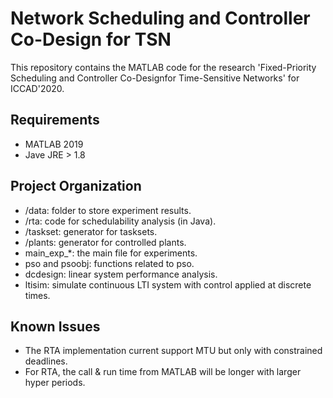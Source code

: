 # Network Scheduling and Controller Co-Design for TSN

This repository contains the MATLAB code for the research 'Fixed-Priority Scheduling and Controller Co-Designfor Time-Sensitive Networks' for ICCAD'2020.



## Requirements

- MATLAB 2019
- Jave JRE > 1.8



## Project Organization

- /data: folder to store experiment results.
- /rta: code for schedulability analysis (in Java).
- /taskset: generator for tasksets.
- /plants: generator for controlled plants.
- main_exp_*: the main file for experiments.
- pso and psoobj: functions related to pso.
- dcdesign: linear system performance analysis.
- ltisim: simulate continuous LTI system with control applied at discrete times.



## Known Issues

- The RTA implementation current support MTU but only with constrained deadlines.
- For RTA, the call & run time from MATLAB will be longer with larger hyper periods.